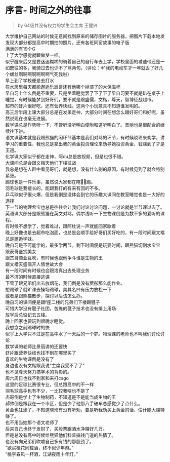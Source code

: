 # 序言- 时间之外的往事

>by 64级并没有权力的学生会主席 王健兴

大学维护自己网站的时候无意间找到原来的储存图片的服务器，把图片下载本地发发现大部分都是高中时期拍的照片，还有各班同窗故事的电子版<br>
满满的有19个G<br>
上了大学感觉就跟做梦一样。<br>
似乎醒来后又是要迷迷糊糊的骑着自己的自行车去上学，学校里面的减速带还是一如既往的多，我骑过去也少不了骂两句。（评论：➕1我的电动车才一年就丢了好几个螺丝啊啊啊啊啊啊啊气死我啦）<br>
早上到了学校便是去打水<br>
在水房里每天都能邂逅乐辰哥还有他哪个掉漆了的大保温杯<br>
早自习上什么倒是不重要，只是坐着睡觉罢了下了下了早自习要不就是趴在桌子上睡觉，有时候能梦到好哥们，要不就是跟盛儒，文楷，尊天，智博征战超市。<br>
超市的虾片很好吃，还有营养快线，这两个小玩意真不知道谁发明的。<br>
高三后半段上课大部分总是在发呆走神，大部分时间在想怎么跟好哥们和好呢，虽然说现在也毫无进展。<br>
数学课总是作势听一下，不管听没听明白便附和道听明白了。景丽也是很配合的继续往下讲。<br>
语文课基本就是我跟熊猫的闲环节基本是我们对骂的环节，有时候晓玲来劝学，讲学习的重要性，我也总是拿出我的黄金投资理论来劝导她投资黄金，钱赚到了才是王道。<br>
化学课大家似乎都在走神，阿du总是放视频，但是也很不错。<br>
大课间总是会跟文楷天他们下楼征战<br>
我总是想在人群中看见哥们，就是想，没有什么别的原因。有时候见到了就会特别紧张。<br>
踢球也是一件乐事，虽然说大家都在瞎🐔🎱踢。<br>
羽毛球是我擅长的，能跟我打的有来有回的不多。<br>
乒乓球似乎很火爆，但是我倒是没体会到它的乐趣大课间在教室睡觉也是一大好的选择<br>
下一节的物理希宝也总是往往会让我们讨论讨论问题，一讨论就是半节课过去了。<br>
英语课大部分是跟熊猫在英文对骂，偶尔浅听一下生物课倒是为数不多的爱听的课程。<br>
有时候不想学了，觉着难过，跟阿杜说一声就能回家歇着<br>
晚上好像也是去超市吃泡面，也总是会顺手给好哥们买好吃的，有一段时间跟文楷总是邂逅学妹。<br>
晚自习是不可能学的，最多学两节。剩下时间便是玩耍时间，跟熊猫切割水宝宝<br>
跟表哥鉴赏美女<br>
跟杰哥商业互吹，有时候也跟他争斗谁是生物的王<br>
跟文楷天盛儒开人情世故大会<br>
有一段时间有时候也会跟洛真出去处理业务<br>
最不济的时候直接逃课<br>
下雪了跟兄弟们出去放烟花，我们倒是没有贾彤那么能作业。<br>
想踢球了就旷课去操场踢球，美其名曰有压力放松一下<br>
或者是跟熊猫散步，探讨以后该怎么办。<br>
晚自习的课间便是跟f座二楼的兄弟们下楼踢毽子<br>
可惜大学没有毽子社团，苦练的毽子技术也没有排上用场<br>
放学后总惦记去五楼。<br>
晚上回家也要玩到很晚才睡觉。<br>
我想念之前踢球时的快<br>
似乎上大学只不过是在高中水了一天后的一个梦。物理课的老师也不叫我们讨论讨论<br>
数学课的老师比景丽讲的还要快<br>
虾片跟营养快线也找不到在哪里买了<br>
喜欢的生物课倒是没有了<br>
身边也没有文楷跟我说“主席我受不了了”<br>
也不见尊天努力搞学术的背影的。<br>
周六周日也找不到家和来打csgo<br>
这里的足球比赛很专业，但总跟高中的不一样<br>
羽毛球高手也有不少，一比较我啥也不是了<br>
杰哥倒是学上了生物制药，不知道是不是能当成生物的王<br>
郝帅倒是跟我在一个市区，但是少了他那八手破车总感觉少了点什么。<br>
黄金也狂涨了，不知道晓玲有没有听劝，要是听我劝买上黄金的话，估计能大赚特赚了。<br>
也不用当她那个语文老师了<br>
后来自己也终于发财了，买股票跟酒水净赚好几万。<br>
但是总没有高中时候给熊猫他们科普搞钱门道的热情了。<br>
也没有向兄弟们吹嘘自己多有钱的那股劲了。<br>
“欲买桂花同载酒，终不似少年游。”<br>
“桃李春风一杯酒，江湖夜雨十年灯。”<br>


